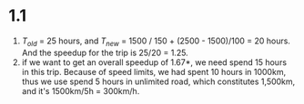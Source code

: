 # 1.1

1. $T_{old}$ = 25 hours, and $T_{new}$ = 1500 / 150 + (2500 - 1500)/100 = 20 hours. And the speedup for the trip is 25/20 = 1.25.
2. if we want to get an overall speedup of 1.67*, we need spend 15 hours in this trip. Because of speed limits, we had spent 10 hours in 1000km, thus we use spend 5 hours in unlimited road, which constitutes 1,500km, and it's 1500km/5h = 300km/h.

